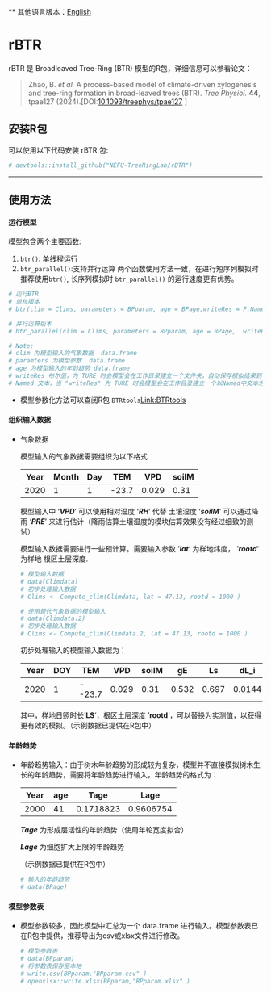 ** 其他语言版本：[English](README.md)

# rBTR 

rBTR 是 Broadleaved Tree-Ring (BTR) 模型的R包，详细信息可以参看论文：

> Zhao, B. *et al.* A process-based model of climate-driven xylogenesis and tree-ring formation in broad-leaved trees (BTR). *Tree Physiol.* **44**, tpae127 (2024).[DOI:[10.1093/treephys/tpae127](http://dx.doi.org/10.1093/treephys/tpae127) ]

## 安装R包

可以使用以下代码安装 rBTR 包:

```R
# devtools::install_github("NEFU-TreeRingLab/rBTR")
```
---
## 使用方法

#### 运行模型

模型包含两个主要函数:
1. `btr()`: 单线程运行
2. `btr_parallel()`:支持并行运算
两个函数使用方法一致，在进行短序列模拟时推荐使用`btr()`, 长序列模拟时 `btr_parallel()` 的运行速度更有优势。

```R
# 运行BTR
# 单核版本
# btr(clim = Clims, parameters = BPparam, age = BPage,writeRes = F,Named = 'TestData' )

# 并行运算版本
# btr_parallel(clim = Clims, parameters = BPparam, age = BPage,  writeRes = F,Named = 'TestData' )

# Note:
# clim 为模型输入的气象数据  data.frame
# paramters 为模型参数  data.frame
# age 为模型输入的年龄趋势 data.frame
# writeRes 布尔值，为 TURE 时会模型会在工作目录建立一个文件夹，自动保存模拟结果到'res_(running time)"的文件夹中
# Named 文本，当 "writeRes" 为 TURE 时会模型会在工作目录建立一个以Named中文本为文件名的文件夹并自动保存模拟结果。
```

- 模型参数化方法可以查阅R包 `BTRtools`[Link:BTRtools](https://github.com/NEFU-TreeRingLab/BTRtools)

#### 组织输入数据

- 气象数据

  模型输入的气象数据需要组织为以下格式
  
  | Year | Month | Day  | TEM   | VPD   | soilM |
  | ---- | ----- | ---- | ----- | ----- | ----- |
  | 2020 | 1     | 1    | -23.7 | 0.029 | 0.31  |
  
  模型输入中 ‘***VPD***’ 可以使用相对湿度 ‘***RH***’ 代替
  土壤湿度 ‘***soilM***’ 可以通过降雨 ‘***PRE***’ 来进行估计（降雨估算土壤湿度的模块估算效果没有经过细致的测试）
  
  模型输入数据需要进行一些预计算。需要输入参数 ’***lat***‘ 为样地纬度， ’***rootd***‘ 为样地 根区土层深度.
  
  ```R
  # 模型输入数据
  # data(Climdata) 
  # 初步处理输入数据
  # Clims <- Compute_clim(Climdata, lat = 47.13, rootd = 1000 )
  
  # 使用替代气象数据的模型输入
  # data(Climdata.2)
  # 初步处理输入数据
  # Clims <- Compute_clim(Climdata.2, lat = 47.13, rootd = 1000 )
  ```
  
  初步处理输入的模型输入数据为：
  
  | Year | DOY  | TEM    | VPD   | soilM | gE    | Ls    | dL_i   | rootd |
  | ---- | ---- | ------ | ----- | ----- | ----- | ----- | ------ | ----- |
  | 2020 | 1    | --23.7 | 0.029 | 0.31  | 0.532 | 0.697 | 0.0144 | 1000  |
  
  其中，样地日照时长’**LS**‘，根区土层深度 ’**rootd**‘，可以替换为实测值，以获得更有效的模拟。（示例数据已提供在R包中）

#### 年龄趋势

- 年龄趋势输入：由于树木年龄趋势的形成较为复杂，模型并不直接模拟树木生长的年龄趋势，需要将年龄趋势进行输入，年龄趋势的格式为：

  | Year | age  | Tage      | Lage      |
  | ---- | ---- | --------- | --------- |
  | 2000 | 41   | 0.1718823 | 0.9606754 |

  ***Tage*** 为形成层活性的年龄趋势（使用年轮宽度拟合）

  ***Lage*** 为细胞扩大上限的年龄趋势
  
  
  
  （示例数据已提供在R包中）
  
  ``` R
  # 输入的年龄趋势
  # data(BPage)
  ```

#### 模型参数表

- 模型参数较多，因此模型中汇总为一个 data.frame 进行输入。模型参数表已在R包中提供，推荐导出为csv或xlsx文件进行修改。

  ```R
  # 模型参数表
  # data(BPparam)
  # 将参数表保存至本地
  # write.csv(BPparam,"BPparam.csv" )
  # openxlsx::write.xlsx(BPparam,"BPparam.xlsx" )
  ```

  

